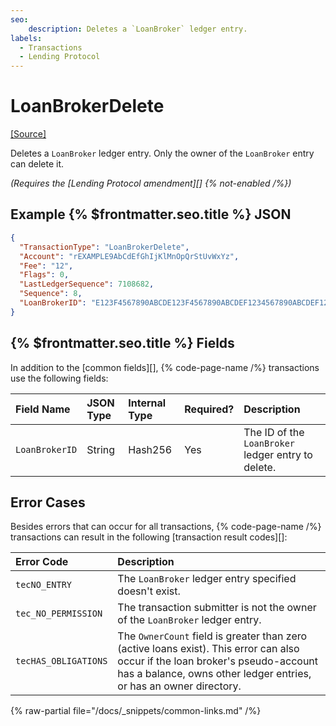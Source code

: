 ```yaml
---
seo:
    description: Deletes a `LoanBroker` ledger entry.
labels:
  - Transactions
  - Lending Protocol
---
```

# LoanBrokerDelete
[[Source]](https://github.com/XRPLF/rippled/blob/ximinez/lending-XLS-66/src/xrpld/app/tx/detail/LoanBrokerDelete.cpp "Source")

Deletes a `LoanBroker` ledger entry. Only the owner of the `LoanBroker` entry can delete it.

_(Requires the [Lending Protocol amendment][] {% not-enabled /%})_


## Example {% $frontmatter.seo.title %} JSON

```json
{
  "TransactionType": "LoanBrokerDelete",
  "Account": "rEXAMPLE9AbCdEfGhIjKlMnOpQrStUvWxYz",
  "Fee": "12",
  "Flags": 0,
  "LastLedgerSequence": 7108682,
  "Sequence": 8,
  "LoanBrokerID": "E123F4567890ABCDE123F4567890ABCDEF1234567890ABCDEF1234567890ABCD"
}
```


## {% $frontmatter.seo.title %} Fields

In addition to the [common fields][], {% code-page-name /%} transactions use the following fields:

| Field Name     | JSON Type | Internal Type | Required? | Description |
|:-------------- |:----------|:--------------|:----------|:------------|
| `LoanBrokerID` | String    | Hash256       | Yes       | The ID of the `LoanBroker` ledger entry to delete. |


## Error Cases

Besides errors that can occur for all transactions, {% code-page-name /%} transactions can result in the following [transaction result codes][]:

| Error Code           | Description                        |
| :--------------------| :----------------------------------|
| `tecNO_ENTRY`        | The `LoanBroker` ledger entry specified doesn't exist. |
| `tec_NO_PERMISSION`  | The transaction submitter is not the owner of the `LoanBroker` ledger entry. |
| `tecHAS_OBLIGATIONS` | The `OwnerCount` field is greater than zero (active loans exist). This error can also occur if the loan broker's pseudo-account has a balance, owns other ledger entries, or has an owner directory. |

{% raw-partial file="/docs/_snippets/common-links.md" /%}
